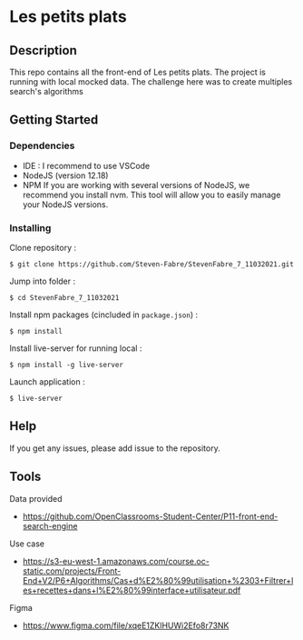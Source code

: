 # Les petits plats

## Description

This repo contains all the front-end of Les petits plats.
The project is running with local mocked data.
The challenge here was to create multiples search's algorithms

## Getting Started

### Dependencies

* IDE : I recommend to use VSCode
* NodeJS (version 12.18)
* NPM
If you are working with several versions of NodeJS, we recommend you install nvm. This tool will allow you to easily manage your NodeJS versions.

### Installing

Clone repository :
```
$ git clone https://github.com/Steven-Fabre/StevenFabre_7_11032021.git
```

Jump into folder :
```
$ cd StevenFabre_7_11032021
```

Install npm packages (cincluded in `package.json`) :
```
$ npm install
```

Install live-server for running local :
```
$ npm install -g live-server
```

Launch application :
```
$ live-server
```

## Help

If you get any issues, please add issue to the repository.

## Tools

Data provided
* https://github.com/OpenClassrooms-Student-Center/P11-front-end-search-engine

Use case
* https://s3-eu-west-1.amazonaws.com/course.oc-static.com/projects/Front-End+V2/P6+Algorithms/Cas+d%E2%80%99utilisation+%2303+Filtrer+les+recettes+dans+l%E2%80%99interface+utilisateur.pdf

Figma
* https://www.figma.com/file/xqeE1ZKlHUWi2Efo8r73NK

